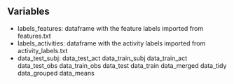 ## Variables
- labels_features: dataframe with the feature labels imported from features.txt
- labels_activities: dataframe with the activity labels imported from activity_labels.txt
- data_test_subj: 
data_test_act
data_train_subj
data_train_act
data_test_obs
data_train_obs
data_test
data_train
data_merged
data_tidy
data_grouped
data_means
